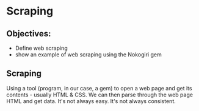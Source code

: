 # Scraping

## Objectives:
- Define web scraping
- show an example of web scraping using the Nokogiri gem

## Scraping

Using a tool (program, in our case, a gem) to open a web page and get its contents - usually HTML & CSS.  We can then parse through the web page HTML and get data.  It's not always easy.  It's not always consistent.

